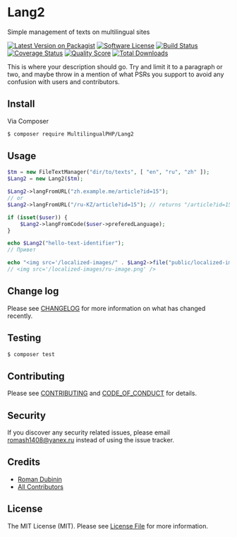 # Lang2

Simple management of texts on multilingual sites

[![Latest Version on Packagist][ico-version]][link-packagist]
[![Software License][ico-license]](LICENSE.md)
[![Build Status][ico-travis]][link-travis]
[![Coverage Status][ico-scrutinizer]][link-scrutinizer]
[![Quality Score][ico-code-quality]][link-code-quality]
[![Total Downloads][ico-downloads]][link-downloads]

This is where your description should go. Try and limit it to a paragraph or two, and maybe throw in a mention of what
PSRs you support to avoid any confusion with users and contributors.


## Install

Via Composer

``` bash
$ composer require MultilingualPHP/Lang2
```

## Usage

``` php
$tm = new FileTextManager("dir/to/texts", [ "en", "ru", "zh" ]);
$Lang2 = new Lang2($tm);

$Lang2->langFromURL("zh.example.me/article?id=15");
// or
$Lang2->langFromURL("/ru-KZ/article?id=15"); // returns "/article?id=15"

if (isset($user)) {
    $Lang2->langFromCode($user->preferedLanguage);
}

echo $Lang2("hello-text-identifier");
// Привет

echo "<img src='/localized-images/" . $Lang2->file("public/localized-images/", "image.png") . "' />";
// <img src='/localized-images/ru-image.png' />
```

## Change log

Please see [CHANGELOG](CHANGELOG.md) for more information on what has changed recently.

## Testing

``` bash
$ composer test
```

## Contributing

Please see [CONTRIBUTING](CONTRIBUTING.md) and [CODE_OF_CONDUCT](CODE_OF_CONDUCT.md) for details.

## Security

If you discover any security related issues, please email romash1408@yanex.ru instead of using the issue tracker.

## Credits

- [Roman Dubinin][link-author]
- [All Contributors][link-contributors]

## License

The MIT License (MIT). Please see [License File](LICENSE.md) for more information.

[ico-version]: https://img.shields.io/packagist/v/MultilingualPHP/Lang2.svg?style=flat-square
[ico-license]: https://img.shields.io/badge/license-MIT-brightgreen.svg?style=flat-square
[ico-travis]: https://img.shields.io/travis/MultilingualPHP/Lang2/master.svg?style=flat-square
[ico-scrutinizer]: https://img.shields.io/scrutinizer/coverage/g/MultilingualPHP/Lang2.svg?style=flat-square
[ico-code-quality]: https://img.shields.io/scrutinizer/g/MultilingualPHP/Lang2.svg?style=flat-square
[ico-downloads]: https://img.shields.io/packagist/dt/MultilingualPHP/Lang2.svg?style=flat-square

[link-packagist]: https://packagist.org/packages/MultilingualPHP/Lang2
[link-travis]: https://travis-ci.org/MultilingualPHP/Lang2
[link-scrutinizer]: https://scrutinizer-ci.com/g/MultilingualPHP/Lang2/code-structure
[link-code-quality]: https://scrutinizer-ci.com/g/MultilingualPHP/Lang2
[link-downloads]: https://packagist.org/packages/MultilingualPHP/Lang2
[link-author]: https://github.com/romash1408
[link-contributors]: ../../contributors

